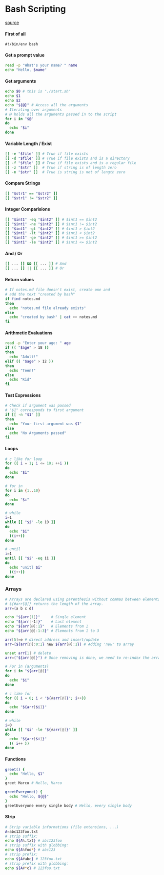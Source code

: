 # Bash Scripting
[source](https://dev.to/godcrampy/the-missing-shell-scripting-crash-course-37mk)

#### First of all
`#!/bin/env bash`

#### Get a prompt value
```bash
read -p "What's your name? " name
echo "Hello, $name"
```

#### Get arguments
```bash
echo $0 # this is "./start.sh"
echo $1
echo $2
echo "${@}" # Access all the arguments
# Iterating over arguments
# @ holds all the arguments passed in to the script
for i in "$@"
do
  echo "$i"
done
```

#### Variable Length / Exist
```bash
[[ -e "$file" ]] # True if file exists
[[ -d "$file" ]] # True if file exists and is a directory
[[ -f "$file" ]] # True if file exists and is a regular file
[[ -z "$str" ]]  # True if string is of length zero
[[ -n "$str" ]]  # True is string is not of length zero
```

#### Compare Strings
```bash
[[ "$str1" == "$str2" ]]
[[ "$str1" != "$str2" ]]
```

#### Integer Comparisions
```bash
[[ "$int1" -eq "$int2" ]] # $int1 == $int2
[[ "$int1" -ne "$int2" ]] # $int1 != $int2
[[ "$int1" -gt "$int2" ]] # $int1 > $int2
[[ "$int1" -lt "$int2" ]] # $int1 < $int2
[[ "$int1" -ge "$int2" ]] # $int1 >= $int2
[[ "$int1" -le "$int2" ]] # $int1 <= $int2
```

#### And / Or
```bash
[[ ... ]] && [[ ... ]] # And
[[ ... ]] || [[ ... ]] # Or
```


#### Return values
```bash
# If notes.md file doesn't exist, create one and 
# add the text "created by bash"
if find notes.md
then
  echo "notes.md file already exists"
else
  echo "created by bash" | cat >> notes.md
fi
```

#### Arithmetic Evaluations
```bash
read -p "Enter your age: " age
if (( "$age" > 18 ))
then
  echo "Adult!"
elif (( "$age" > 12 ))
then
  echo "Teen!"
else
  echo "Kid"
fi
```

#### Test Expressions
```bash
# Check if argument was passed
# "$1" corresponds to first argument
if [[ -n "$1" ]]
then
  echo "Your first argument was $1"
else
  echo "No Arguments passed"
fi
```

#### Loops
```bash
# c like for loop
for (( i = 1; i <= 10; ++i ))
do
  echo "$i"
done

# for in
for i in {1..10}
do
  echo "$i"
done

# while
i=1
while [[ "$i" -le 10 ]]
do
  echo "$i"
  ((i++))
done

# until
i=1
until [[ "$i" -eq 11 ]]
do
  echo "unitl $i"
  ((i++))
done
```

### Arrays
```bash
# Arrays are declared using parenthesis without commas between elements.
# ${#arr[@]} returns the length of the array.
arr=(a b c d)

echo "${arr[1]}"     # Single element
echo "${arr[-1]}"    # Last element
echo "${arr[@]:1}"   # Elements from 1
echo "${arr[@]:1:3}" # Elements from 1 to 3

arr[5]=e # direct address and insert/update
arr=(${arr[@]:0:1} new ${arr[@]:1}) # Adding 'new' to array

unset arr[1] # delete
arr=("${arr[@]}") # Once removing is done, we need to re-index the array.

# For in (arguments)
for i in "${arr[@]}"
do
  echo "$i"
done

# c like for
for (( i = 0; i < "${#arr[@]}"; i++))
do
  echo "${arr[$i]}"
done

# while
i=0
while [[ "$i" -le "${#arr[@]}" ]]
do
  echo "${arr[$i]}"
  (( i++ ))
done
```

#### Functions
```bash
greet() {
  echo "Hello, $1"
}
greet Marco # Hello, Marco

greetEveryone() {
  echo "Hello, ${@}"
}
greetEveryone every single body # Hello, every single body
```

#### Strip
```bash
# Strip variable informations (file extensions, ...)
A=abc123foo.txt
# strip suffix:
echo ${A%.txt} # abc123foo
# strip suffix with globbing:
echo ${A%foo*} # abc123
# strip prefix:
echo ${A#abc} # 123foo.txt
# strip prefix with globbing:
echo ${A#*c} # 123foo.txt
```